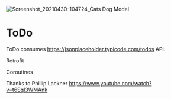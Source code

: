 ![Screenshot_20210430-104724_Cats   Dog Model](https://user-images.githubusercontent.com/38533436/164459082-2ebf211e-f553-4acf-9c0e-a617eeb55d78.jpg)
# ToDo
ToDo consumes https://jsonplaceholder.typicode.com/todos API.

Retrofit

Coroutines

Thanks to Phillip Lackner https://www.youtube.com/watch?v=t6Sql3WMAnk
